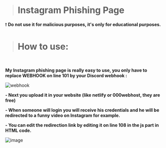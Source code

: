 > # **Instagram Phishing Page**
❗ **Do not use it for malicious purposes, it's only for educational purposes.**<br>

> # **How to use:**
<br> 

**My Instagram phishing page is really easy to use, you only have to replace WEBHOOK on line 101 by your Discord webhook :**<br/>

![webhook](https://user-images.githubusercontent.com/81310818/123550149-869fee00-d76c-11eb-9938-34a444eb00e1.PNG)<br>

**- Next you upload it in your website (like netlify or 000webhost, they are free)**<br>

**- When someone will login you will receive his credentials and he will be redirected to a funny video on Instagram for example.**<br/>

**- You can edit the redirection link by editing it on line 108 in the js part in HTML code.**<br/>

![image](https://user-images.githubusercontent.com/81310818/123550314-4d1bb280-d76d-11eb-8ca0-cec48b286461.png)<br>

